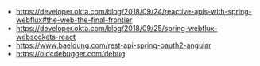 - https://developer.okta.com/blog/2018/09/24/reactive-apis-with-spring-webflux#the-web-the-final-frontier
- https://developer.okta.com/blog/2018/09/25/spring-webflux-websockets-react
- https://www.baeldung.com/rest-api-spring-oauth2-angular
- https://oidcdebugger.com/debug
